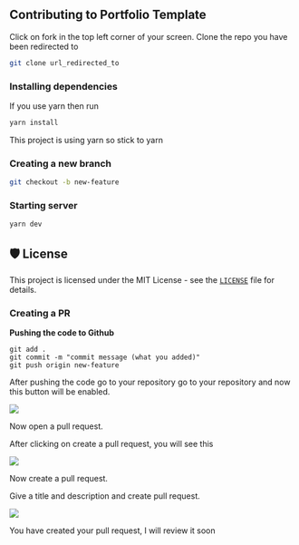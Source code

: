 ## Contributing to Portfolio Template

Click on fork in the top left corner of your screen. Clone the repo you have been redirected to

```bash
git clone url_redirected_to
```

### Installing dependencies

If you use yarn then run

```bash
yarn install
```

This project is using yarn so stick to yarn

### Creating a new branch

```bash
git checkout -b new-feature
```

### Starting server

```bash
yarn dev
```

## 🛡️ License

This project is licensed under the MIT License - see the [`LICENSE`](LICENSE) file for details.

### Creating a PR

**Pushing the code to Github**

```
git add .
git commit -m "commit message (what you added)"
git push origin new-feature
```

After pushing the code go to your repository go to your repository and now this button will be enabled.

![](https://cdn.hashnode.com/res/hashnode/image/upload/v1627311880224/BoU02D7DZ.png)

Now open a pull request.

After clicking on create a pull request, you will see this

![](https://cdn.hashnode.com/res/hashnode/image/upload/v1627311883434/Rb401-oo8.jpeg)

Now create a pull request.

Give a title and description and create pull request.

![](https://cdn.hashnode.com/res/hashnode/image/upload/v1627311885494/YgJ_EfgDq.png)

You have created your pull request, I will review it soon
